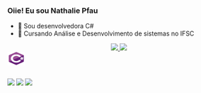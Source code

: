 ### Oiie! Eu sou Nathalie Pfau

- 🔭 Sou desenvolvedora C#
- 🌱 Cursando Análise e Desenvolvimento de sistemas no IFSC

<div align = center>
  <a href="https://github.com/nathaliepfau">
  <img height="180em" src="https://github-readme-stats.vercel.app/api?username=nathaliepfau&show_icons=true&theme=dracula&include_all_commits=true&count_private=true"/>
  <img height="180em" src="https://github-readme-stats.vercel.app/api/top-langs/?username=nathaliepfau&layout=compact&langs_count=7&theme=dracula"/>
</div>
  <div>
    <img align="center" alt="nathalie-Csharp" height="30" width="40" src="https://raw.githubusercontent.com/devicons/devicon/master/icons/csharp/csharp-original.svg">
  </div>
  
  ##
  
  <div> 
  <a href="https://instagram.com/nanapfau" target="_blank"><img src="https://img.shields.io/badge/-Instagram-%23E4405F?style=for-the-badge&logo=instagram&logoColor=white" target="_blank"></a>
  <a href = "mailto:nana.pfau@gmail.com"><img src="https://img.shields.io/badge/-Gmail-%23333?style=for-the-badge&logo=gmail&logoColor=white" target="_blank"></a>
  <a href="https://www.linkedin.com/in/nathalie-pfau-7579941b5/)" target="_blank"><img src="https://img.shields.io/badge/-LinkedIn-%230077B5?style=for-the-badge&logo=linkedin&logoColor=white" target="_blank"></a> 
   
